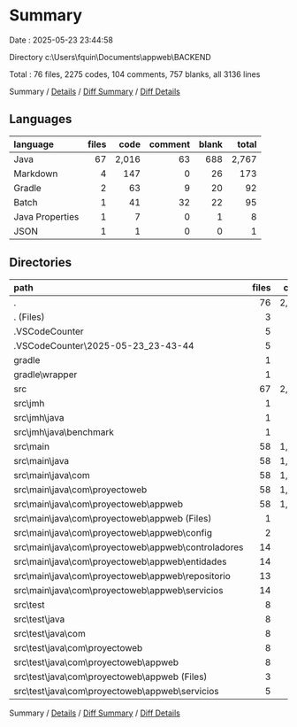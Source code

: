 # Summary

Date : 2025-05-23 23:44:58

Directory c:\\Users\\fquin\\Documents\\appweb\\BACKEND

Total : 76 files,  2275 codes, 104 comments, 757 blanks, all 3136 lines

Summary / [Details](details.md) / [Diff Summary](diff.md) / [Diff Details](diff-details.md)

## Languages
| language | files | code | comment | blank | total |
| :--- | ---: | ---: | ---: | ---: | ---: |
| Java | 67 | 2,016 | 63 | 688 | 2,767 |
| Markdown | 4 | 147 | 0 | 26 | 173 |
| Gradle | 2 | 63 | 9 | 20 | 92 |
| Batch | 1 | 41 | 32 | 22 | 95 |
| Java Properties | 1 | 7 | 0 | 1 | 8 |
| JSON | 1 | 1 | 0 | 0 | 1 |

## Directories
| path | files | code | comment | blank | total |
| :--- | ---: | ---: | ---: | ---: | ---: |
| . | 76 | 2,275 | 104 | 757 | 3,136 |
| . (Files) | 3 | 104 | 41 | 42 | 187 |
| .VSCodeCounter | 5 | 148 | 0 | 26 | 174 |
| .VSCodeCounter\\2025-05-23_23-43-44 | 5 | 148 | 0 | 26 | 174 |
| gradle | 1 | 7 | 0 | 1 | 8 |
| gradle\\wrapper | 1 | 7 | 0 | 1 | 8 |
| src | 67 | 2,016 | 63 | 688 | 2,767 |
| src\\jmh | 1 | 36 | 2 | 8 | 46 |
| src\\jmh\\java | 1 | 36 | 2 | 8 | 46 |
| src\\jmh\\java\\benchmark | 1 | 36 | 2 | 8 | 46 |
| src\\main | 58 | 1,538 | 54 | 525 | 2,117 |
| src\\main\\java | 58 | 1,538 | 54 | 525 | 2,117 |
| src\\main\\java\\com | 58 | 1,538 | 54 | 525 | 2,117 |
| src\\main\\java\\com\\proyectoweb | 58 | 1,538 | 54 | 525 | 2,117 |
| src\\main\\java\\com\\proyectoweb\\appweb | 58 | 1,538 | 54 | 525 | 2,117 |
| src\\main\\java\\com\\proyectoweb\\appweb (Files) | 1 | 9 | 0 | 5 | 14 |
| src\\main\\java\\com\\proyectoweb\\appweb\\config | 2 | 37 | 0 | 7 | 44 |
| src\\main\\java\\com\\proyectoweb\\appweb\\controladores | 14 | 484 | 16 | 144 | 644 |
| src\\main\\java\\com\\proyectoweb\\appweb\\entidades | 14 | 461 | 7 | 144 | 612 |
| src\\main\\java\\com\\proyectoweb\\appweb\\repositorio | 13 | 83 | 1 | 65 | 149 |
| src\\main\\java\\com\\proyectoweb\\appweb\\servicios | 14 | 464 | 30 | 160 | 654 |
| src\\test | 8 | 442 | 7 | 155 | 604 |
| src\\test\\java | 8 | 442 | 7 | 155 | 604 |
| src\\test\\java\\com | 8 | 442 | 7 | 155 | 604 |
| src\\test\\java\\com\\proyectoweb | 8 | 442 | 7 | 155 | 604 |
| src\\test\\java\\com\\proyectoweb\\appweb | 8 | 442 | 7 | 155 | 604 |
| src\\test\\java\\com\\proyectoweb\\appweb (Files) | 3 | 141 | 7 | 41 | 189 |
| src\\test\\java\\com\\proyectoweb\\appweb\\servicios | 5 | 301 | 0 | 114 | 415 |

Summary / [Details](details.md) / [Diff Summary](diff.md) / [Diff Details](diff-details.md)